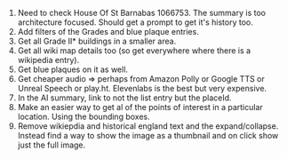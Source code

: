 1. Need to check House Of St Barnabas 1066753. The summary is too architecture focused. Should get a prompt to get it's history too.
2. Add filters of the Grades and blue plaque entries.
3. Get all Grade II\* buildings in a smaller area.
4. Get all wiki map details too (so get everywhere where there is a wikipedia entry).
5. Get blue plaques on it as well.
6. Get cheaper audio => perhaps from Amazon Polly or Google TTS or Unreal Speech or play.ht. Elevenlabs is the best but very expensive.
7. In the AI summary, link to not the list entry but the placeId.
8. Make an easier way to get al of the points of interest in a particular location. Using the bounding boxes.
9. Remove wikiepdia and historical england text and the expand/collapse. Instead find a way to show the image as a thumbnail and on click show just the full image.
